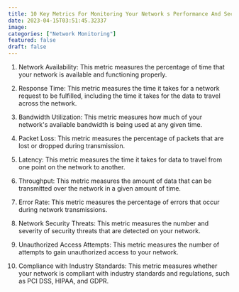 ```yaml
---
title: 10 Key Metrics For Monitoring Your Network s Performance And Security
date: 2023-04-15T03:51:45.32337
image: 
categories: ["Network Monitoring"]
featured: false
draft: false
---
```

1. Network Availability: This metric measures the percentage of time that your network is available and functioning properly.

2. Response Time: This metric measures the time it takes for a network request to be fulfilled, including the time it takes for the data to travel across the network.

3. Bandwidth Utilization: This metric measures how much of your network's available bandwidth is being used at any given time.

4. Packet Loss: This metric measures the percentage of packets that are lost or dropped during transmission.

5. Latency: This metric measures the time it takes for data to travel from one point on the network to another.

6. Throughput: This metric measures the amount of data that can be transmitted over the network in a given amount of time.

7. Error Rate: This metric measures the percentage of errors that occur during network transmissions.

8. Network Security Threats: This metric measures the number and severity of security threats that are detected on your network.

9. Unauthorized Access Attempts: This metric measures the number of attempts to gain unauthorized access to your network.

10. Compliance with Industry Standards: This metric measures whether your network is compliant with industry standards and regulations, such as PCI DSS, HIPAA, and GDPR.